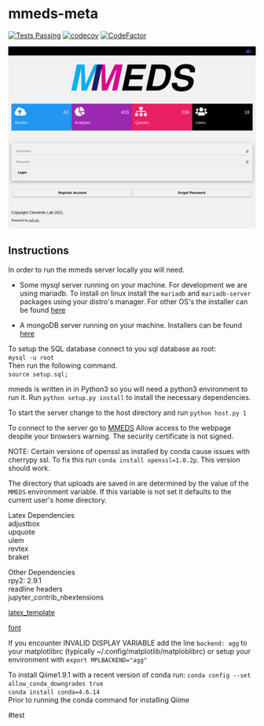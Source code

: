 # mmeds-meta

[![Tests Passing](https://github.com/clemente-lab/mmeds-meta/actions/workflows/tests.yml/badge.svg)](https://github.com/clemente-lab/mmeds-meta/actions/workflows/tests.yml)
[![codecov](https://codecov.io/gh/clemente-lab/mmeds-meta/branch/master/graph/badge.svg)](https://codecov.io/gh/clemente-lab/mmeds-meta)
[![CodeFactor](https://www.codefactor.io/repository/github/clemente-lab/mmeds-meta/badge)](https://www.codefactor.io/repository/github/clemente-lab/mmeds-meta)

![MMEDS Image](/test_files/MMEDS_image.png?raw=true "MMEDs Server")

## Instructions

In order to run the mmeds server locally you will need.

-   Some mysql server running on your machine. For development we are using mariadb.
To install on linux install the `mariadb` and `mariadb-server` packages using your distro's manager.
For other OS's the installer can be found [here](https://downloads.mariadb.org)


-   A mongoDB server running on your machine. Installers can be found [here](https://www.mongodb.com/download-center#community)

To setup the SQL database connect to you sql database as root:  
`mysql -u root`  
Then run the following command.  
    `source setup.sql;`  

mmeds is written in in Python3 so you will need a python3 environment to run it.
Run `python setup.py install` to install the necessary dependencies.

To start the server change to the host directory and run `python host.py 1`

To connect to the server go to [MMEDS](https://localhost:52953)
Allow access to the webpage despite your browsers warning. The security certificate is not signed.

NOTE: Certain versions of openssl as installed by conda cause issues with cherrypy ssl. 
To fix this run `conda install openssl=1.0.2p`. This version should work.

The directory that uploads are saved in are determined by the value of
the `MMEDS` environment variable. If this variable is not set it defaults
to the current user's home directory.

Latex Dependencies  
adjustbox  
upquote  
ulem  
revtex  
braket  

Other Dependencies  
rpy2: 2.9.1  
readline headers  
jupyter_contrib_nbextensions  

[latex_template](https://michaelgoerz.net/notes/custom-template-for-converting-jupyter-notebooks-to-latex.html)

[font](https://www.1001fonts.com/code-new-roman-font.html)

If you encounter INVALID DISPLAY VARIABLE add the line `backend: agg` to your matplotlibrc
(typically ~/.config/matplotlib/matploblibrc)
or setup your environment with `export MPLBACKEND="agg"`

To install Qiime1.9.1 with a recent version of conda run:
`conda config --set allow_conda_downgrades true`  
`conda install conda=4.6.14`  
Prior to running the conda command for installing Qiime

#test
